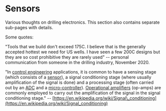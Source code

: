 # Sensors

Various thoughts on drilling electronics. This section also contains separate sub-pages with details.

Some quotes:

"Tools that we build don't exceed 175C. I believe that is the generally accepted hottest we need for US wells. I have seen a few 200C designs but they are so cost prohibitive they are rarely used" -- personal communication from someone in the drilling industry, November 2020.

"In [control engineering](https://en.wikipedia.org/wiki/Control_engineering) applications, it is common to have a sensing stage \(which consists of a [sensor](https://en.wikipedia.org/wiki/Sensor)\), a signal conditioning stage \(where usually amplification of the signal is done\) and a processing stage \(often carried out by an [ADC](https://en.wikipedia.org/wiki/Analog-to-digital_converter) and a [micro-controller](https://en.wikipedia.org/wiki/Micro-controller)\). [Operational amplifiers](https://en.wikipedia.org/wiki/Operational_amplifiers) \(op-amps\) are commonly employed to carry out the amplification of the signal in the signal conditioning stage." -- [https://en.wikipedia.org/wiki/Signal\_conditioning](https://en.wikipedia.org/wiki/Signal_conditioning)

